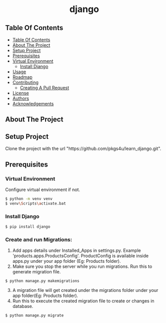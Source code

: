 

<p align="center">
<h1 align="center">django</h1>


## Table Of Contents
- [Table Of Contents](##Table-Of-Contents)
- [About The Project](##About-The-Project)
- [Setup Project](##Setup-Project)
- [Prerequisites](##Prerequisites)
- [Virtual Environment](###Virtual-Environment)
  - [Install Django](###Install-Django)
- [Usage](#usage)
- [Roadmap](#roadmap)
- [Contributing](#contributing)
  - [Creating A Pull Request](#creating-a-pull-request)
- [License](#license)
- [Authors](#authors)
- [Acknowledgements](#acknowledgements)

## About The Project


## Setup Project

<p>Clone the project with the url "https://github.com/pkgs4u/learn_django.git".</p>

## Prerequisites

### Virtual Environment
<p>Configure virtual environment if not.</p>

```bash
$ python -m venv venv
$ venv\Scripts\activate.bat
```

### Install Django

```bash
$ pip install django
```


### Create and run Migrations:

1) Add apps details under Installed_Apps in settings.py. Example 'products.apps.ProductsConfig'. ProductConfig is available inside apps.py under your app folder (Eg: Products folder).
2) Make sure you stop the server while you run migrations. Run this to generate migration file.
```shell
$ python manage.py makemigrations
``` 
3) A migration file will get created under the migrations folder under your app folder(Eg: Products folder).
4) Run this to execute the created migration file to create or changes in database.
```shell
$ python manage.py migrate
``` 




